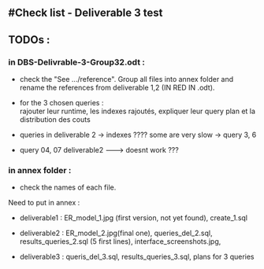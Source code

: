 #Check list - Deliverable 3 test
----
## TODOs :

### in **DBS-Delivrable-3-Group32.odt** :
* check the "See .../reference". Group all files into annex folder and rename the references from deliverable 1,2 (IN RED IN .odt).

* for the 3 chosen queries : <br>
rajouter leur runtime, les indexes rajoutés, expliquer leur query plan et la distribution des couts

* queries in deliverable 2 -> indexes ???? some are very slow -> query 3, 6
* query 04, 07 deliverable2 ---> doesnt work ???

### in **annex** folder :
* check the names of each file. <br>

Need to put in annex : <br>
* deliverable1 : ER_model_1.jpg (first version, not yet found), create_1.sql

* deliverable2 : ER_model_2.jpg(final one), queries_del_2.sql, results_queries_2.sql (5 first lines), interface_screenshots.jpg,

* deliverable3 : queris_del_3.sql, results_queries_3.sql, plans for 3 queries
